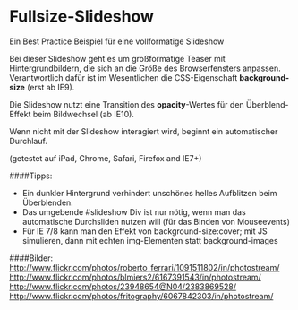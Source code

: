 Fullsize-Slideshow
==================

Ein Best Practice Beispiel für eine vollformatige Slideshow


Bei dieser Slideshow geht es um großformatige Teaser mit Hintergrundbildern, die sich 
an die Größe des Browserfensters anpassen. Verantwortlich dafür ist im Wesentlichen 
die CSS-Eigenschaft **background-size** (erst ab IE9).

Die Slideshow nutzt eine Transition des **opacity**-Wertes für den Überblend-Effekt beim Bildwechsel (ab IE10). 

Wenn nicht mit der Slideshow interagiert wird, beginnt ein automatischer Durchlauf. 

(getestet auf iPad, Chrome, Safari, Firefox and IE7+)


####Tipps:
* Ein dunkler Hintergrund verhindert unschönes helles Aufblitzen beim Überblenden.
* Das umgebende #slideshow Div ist nur nötig, wenn man das automatische
  Durchsliden nutzen will (für das Binden von Mouseevents)
* Für IE 7/8 kann man den Effekt von background-size:cover; mit JS simulieren, dann 
  mit echten img-Elementen statt background-images


####Bilder:
http://www.flickr.com/photos/roberto_ferrari/1091511802/in/photostream/
http://www.flickr.com/photos/blmiers2/6167391543/in/photostream/
http://www.flickr.com/photos/23948654@N04/2383869528/
http://www.flickr.com/photos/fritography/6067842303/in/photostream/
